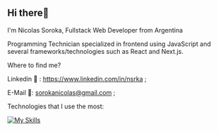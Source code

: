 ## Hi there👋  

I'm Nicolas Soroka, Fullstack Web Developer from Argentina
 
Programming Technician specialized in frontend using JavaScript and several frameworks/technologies such as React and Next.js.
    
Where to find me? 

Linkedin 🔗 : https://www.linkedin.com/in/nsrka ; 

E-Mail 📧: sorokanicolas@gmail.com ;
  
Technologies that I use the most: 
 
[![My Skills](https://skillicons.dev/icons?i=js,html,css,react,nodejs,express,mongodb,next,typescript,redux,sass)](https://skillicons.dev)

